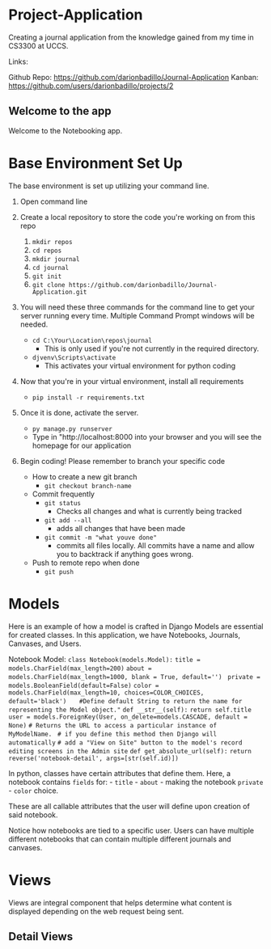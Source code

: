 # Project-Application
Creating a journal application from the knowledge gained from my time in CS3300 at UCCS.

Links:

Github Repo: https://github.com/darionbadillo/Journal-Application
Kanban: https://github.com/users/darionbadillo/projects/2

## Welcome to the app
Welcome to the Notebooking app. 

# Base Environment Set Up
The base environment is set up utilizing your command line. 

1. Open command line
2. Create a local repository to store the code you're working on from this repo
    1. `mkdir repos`
    2. `cd repos`
    3. `mkdir journal`
    4. `cd journal`
    5. `git init`
    6. `git clone https://github.com/darionbadillo/Journal-Application.git`

3. You will need these three commands for the command line to get your server running every time. Multiple Command Prompt windows will be needed.
    - `cd C:\Your\Location\repos\journal`
        - This is only used if you're not currently in the required directory.
    - `djvenv\Scripts\activate`
        - This activates your virtual environment for python coding

4. Now that you're in your virtual environment, install all requirements
    - `pip install -r requirements.txt`

5. Once it is done, activate the server.
    - `py manage.py runserver`
    - Type in "http://localhost:8000 into your browser and you will see the homepage for our application

6. Begin coding! Please remember to branch your specific code
    - How to create a new git branch
        - `git checkout branch-name`
    - Commit frequently
        - `git status`
            - Checks all changes and what is currently being tracked
        - `git add --all`
            - adds all changes that have been made
        - `git commit -m "what youve done"`
            - commits all files locally. All commits have a name and allow you to backtrack if anything goes wrong.
    - Push to remote repo when done
        - `git push`


# Models
Here is an example of how a model is crafted in Django
Models are essential for created classes. In this application, we have Notebooks, Journals, Canvases, and Users.

Notebook Model:
`class Notebook(models.Model):`
    `title = models.CharField(max_length=200)`
    `about = models.CharField(max_length=1000, blank = True, default='')`
   ` private = models.BooleanField(default=False)`
    `color = models.CharField(max_length=10, choices=COLOR_CHOICES, default='black')   `
    `#Define default String to return the name for representing the Model object."`
    `def __str__(self):`
        `return self.title`
    `user = models.ForeignKey(User, on_delete=models.CASCADE, default = None)`
    `# Returns the URL to access a particular instance of MyModelName.`
   ` # if you define this method then Django will automatically`
    `# add a "View on Site" button to the model's record editing screens in the Admin site`
    `def get_absolute_url(self):`
        `return reverse('notebook-detail', args=[str(self.id)])`

In python, classes have certain attributes that define them. Here, a notebook contains `fields` for:
    - `title`
    - `about`
    - making the notebook `private` 
    - `color` choice. 

These are all callable attributes that the user will define upon creation of said notebook.

Notice how notebooks are tied to a specific user. Users can have multiple different notebooks that can contain multiple different journals and canvases.

# Views
Views are integral component that helps determine what content is displayed depending on the web request being sent.

## Detail Views
